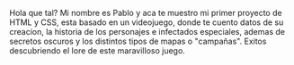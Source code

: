 Hola que tal? Mi nombre es Pablo y aca te muestro mi primer proyecto de HTML y CSS, esta basado en un videojuego, donde te cuento datos de su creacion, la historia de los personajes e infectados especiales, ademas de secretos oscuros y los distintos tipos de mapas o "campañas". Exitos descubriendo el lore de este maravilloso juego.
